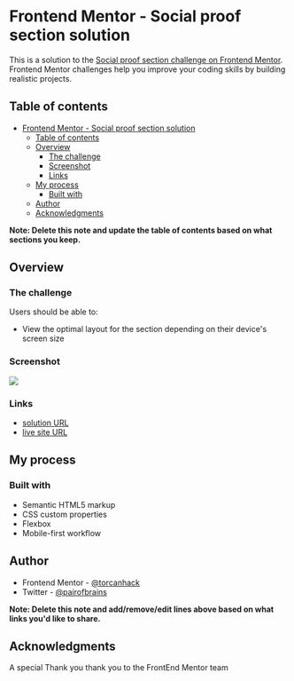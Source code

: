# Frontend Mentor - Social proof section solution

This is a solution to the [Social proof section challenge on Frontend Mentor](https://www.frontendmentor.io/challenges/social-proof-section-6e0qTv_bA). Frontend Mentor challenges help you improve your coding skills by building realistic projects. 

## Table of contents

- [Frontend Mentor - Social proof section solution](#frontend-mentor---social-proof-section-solution)
  - [Table of contents](#table-of-contents)
  - [Overview](#overview)
    - [The challenge](#the-challenge)
    - [Screenshot](#screenshot)
    - [Links](#links)
  - [My process](#my-process)
    - [Built with](#built-with)
  - [Author](#author)
  - [Acknowledgments](#acknowledgments)

**Note: Delete this note and update the table of contents based on what sections you keep.**

## Overview

### The challenge

Users should be able to:

- View the optimal layout for the section depending on their device's screen size

### Screenshot

![](./screenshot.jpg)


### Links

- [solution URL](https://github.com/TorCanHack/social-proof-section-master)
- [live site URL](https://torcanhack.github.io/social-proof-section-master)

## My process

### Built with

- Semantic HTML5 markup
- CSS custom properties
- Flexbox
- Mobile-first workflow

## Author

- Frontend Mentor - [@torcanhack](https://www.frontendmentor.io/profile/torcanhack)
- Twitter - [@pairofbrains](https://www.twitter.com/pairofbrains)

**Note: Delete this note and add/remove/edit lines above based on what links you'd like to share.**

## Acknowledgments

A special Thank you thank you to the FrontEnd Mentor team 